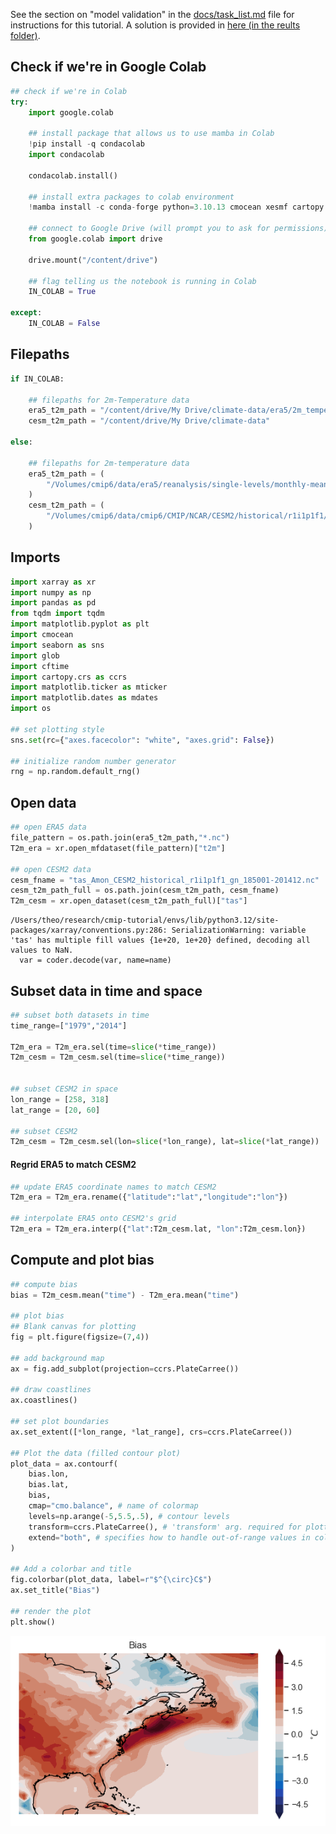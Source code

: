 See the section on "model validation" in the [docs/task_list.md](../../docs/task_list.md) file for instructions for this tutorial. A solution is provided in [here (in the reults folder)](../../results/tutorials/model_validation/model_validation.md).

## Check if we're in Google Colab


```python
## check if we're in Colab
try:
    import google.colab

    ## install package that allows us to use mamba in Colab
    !pip install -q condacolab
    import condacolab

    condacolab.install()

    ## install extra packages to colab environment
    !mamba install -c conda-forge python=3.10.13 cmocean xesmf cartopy cftime cartopy

    ## connect to Google Drive (will prompt you to ask for permissions)
    from google.colab import drive

    drive.mount("/content/drive")

    ## flag telling us the notebook is running in Colab
    IN_COLAB = True

except:
    IN_COLAB = False
```

## Filepaths


```python
if IN_COLAB:

    ## filepaths for 2m-Temperature data
    era5_t2m_path = "/content/drive/My Drive/climate-data/era5/2m_temperature"
    cesm_t2m_path = "/content/drive/My Drive/climate-data"

else:

    ## filepaths for 2m-temperature data
    era5_t2m_path = (
        "/Volumes/cmip6/data/era5/reanalysis/single-levels/monthly-means/2m_temperature"
    )
    cesm_t2m_path = (
        "/Volumes/cmip6/data/cmip6/CMIP/NCAR/CESM2/historical/r1i1p1f1/Amon/tas/gn/1"
    )
```

## Imports


```python
import xarray as xr
import numpy as np
import pandas as pd
from tqdm import tqdm
import matplotlib.pyplot as plt
import cmocean
import seaborn as sns
import glob
import cftime
import cartopy.crs as ccrs
import matplotlib.ticker as mticker
import matplotlib.dates as mdates
import os

## set plotting style
sns.set(rc={"axes.facecolor": "white", "axes.grid": False})

## initialize random number generator
rng = np.random.default_rng()
```

## Open data


```python
## open ERA5 data
file_pattern = os.path.join(era5_t2m_path,"*.nc")
T2m_era = xr.open_mfdataset(file_pattern)["t2m"]

## open CESM2 data
cesm_fname = "tas_Amon_CESM2_historical_r1i1p1f1_gn_185001-201412.nc"
cesm_t2m_path_full = os.path.join(cesm_t2m_path, cesm_fname)
T2m_cesm = xr.open_dataset(cesm_t2m_path_full)["tas"]
```

    /Users/theo/research/cmip-tutorial/envs/lib/python3.12/site-packages/xarray/conventions.py:286: SerializationWarning: variable 'tas' has multiple fill values {1e+20, 1e+20} defined, decoding all values to NaN.
      var = coder.decode(var, name=name)


## Subset data in time and space


```python
## subset both datasets in time
time_range=["1979","2014"]

T2m_era = T2m_era.sel(time=slice(*time_range))
T2m_cesm = T2m_cesm.sel(time=slice(*time_range))


## subset CESM2 in space
lon_range = [258, 318]
lat_range = [20, 60]

## subset CESM2
T2m_cesm = T2m_cesm.sel(lon=slice(*lon_range), lat=slice(*lat_range))
```

#### Regrid ERA5 to match CESM2


```python
## update ERA5 coordinate names to match CESM2
T2m_era = T2m_era.rename({"latitude":"lat","longitude":"lon"})

## interpolate ERA5 onto CESM2's grid
T2m_era = T2m_era.interp({"lat":T2m_cesm.lat, "lon":T2m_cesm.lon})
```

## Compute and plot bias


```python
## compute bias
bias = T2m_cesm.mean("time") - T2m_era.mean("time")

## plot bias
## Blank canvas for plotting
fig = plt.figure(figsize=(7,4))

## add background map
ax = fig.add_subplot(projection=ccrs.PlateCarree())

## draw coastlines
ax.coastlines()

## set plot boundaries
ax.set_extent([*lon_range, *lat_range], crs=ccrs.PlateCarree())

## Plot the data (filled contour plot)
plot_data = ax.contourf(
    bias.lon, 
    bias.lat, 
    bias, 
    cmap="cmo.balance", # name of colormap
    levels=np.arange(-5,5.5,.5), # contour levels
    transform=ccrs.PlateCarree(), # 'transform' arg. required for plotting on map
    extend="both", # specifies how to handle out-of-range values in colorbar
)

## Add a colorbar and title
fig.colorbar(plot_data, label=r"$^{\circ}C$")
ax.set_title("Bias")

## render the plot
plt.show()
```


    
![png](output_14_0.png)
    

